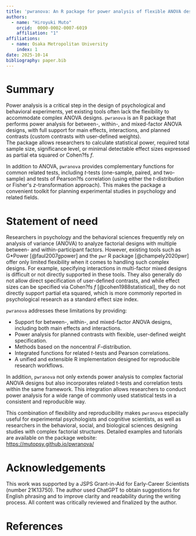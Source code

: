 ```yaml
---
title: 'pwranova: An R package for power analysis of flexible ANOVA designs and related tests'
authors:
  - name: "Hiroyuki Muto"
    orcid:  0000-0002-0007-6019
    affiliation: "1"
affiliations:
  - name: Osaka Metropolitan University
    index: 1
date: 2025-10-14
bibliography: paper.bib
---
```


# Summary

Power analysis is a critical step in the design of psychological and behavioral experiments, 
yet existing tools often lack the flexibility to accommodate complex ANOVA designs. 
`pwranova` is an R package that performs power analysis for between-, within-, and mixed-factor ANOVA designs, 
with full support for main effects, interactions, and planned contrasts (custom contrasts with user-defined weights).  
The package allows researchers to calculate statistical power, 
required total sample size, significance level, or minimal detectable effect sizes 
expressed as partial eta squared or Cohen?fs *f*. 

In addition to ANOVA, `pwranova` provides complementary functions for 
common related tests, including *t*-tests (one-sample, paired, and two-sample) 
and tests of Pearson?fs correlation (using either the *t*-distribution or Fisher's *z*-transformation approach). 
This makes the package a convenient toolkit for planning experimental studies 
in psychology and related fields.

# Statement of need

Researchers in psychology and the behavioral sciences frequently rely on 
analysis of variance (ANOVA) to analyze factorial designs with multiple 
between- and within-participant factors. However, existing tools such as G*Power [@faul2007gpower] and the `pwr` R package [@champely2020pwr] 
offer only limited flexibility when it comes to handling such complex designs. 
For example, specifying interactions in multi-factor mixed designs is difficult or not directly supported in these tools. 
They also generally do not allow direct specification of user-defined contrasts, and while effect sizes can be 
specified via Cohen?fs *f* [@cohen1988statistical], they do not directly support partial eta squared, 
which is more commonly reported in psychological research as a standard effect size index.

`pwranova` addresses these limitations by providing:  
- Support for between-, within-, and mixed-factor ANOVA designs, including both main effects and interactions.  
- Power analysis for planned contrasts with flexible, user-defined weight specification.  
- Methods based on the noncentral *F*-distribution.  
- Integrated functions for related *t*-tests and Pearson correlations.  
- A unified and extensible R implementation designed for reproducible research workflows.  

In addition, `pwranova` not only extends power analysis to complex factorial ANOVA designs but also incorporates related t-tests and correlation tests within the same framework. This integration allows researchers to conduct power analysis for a wide range of commonly used statistical tests in a consistent and reproducible way.

This combination of flexibility and reproducibility makes `pwranova` 
especially useful for experimental psychologists and cognitive scientists, as well as researchers in the behavioral, social, and biological sciences designing studies with complex factorial structures.
Detailed examples and tutorials are available on the package website:  
<https://mutopsy.github.io/pwranova/>

# Acknowledgements

This work was supported by a JSPS Grant-in-Aid for Early-Career Scientists (number 21K13750). The author used ChatGPT to obtain suggestions for English phrasing and to improve clarity and readability during the writing process. All content was critically reviewed and finalized by the author.

# References
